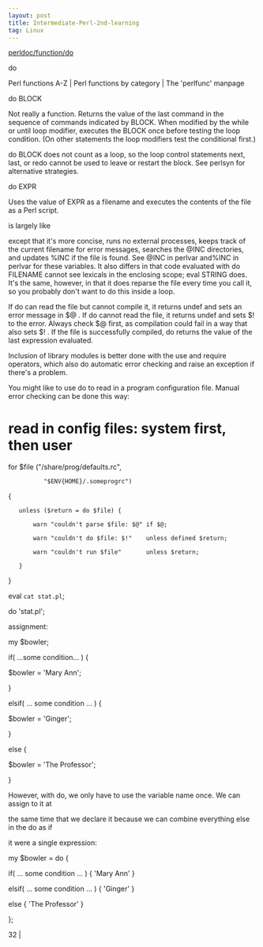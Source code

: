 ```yaml
---
layout: post
title: Intermediate-Perl-2nd-learning
tag: Linux
---
```


<a href="http://perldoc.perl.org/functions/do.html">perldoc/function/do</a>

do

Perl functions A-Z | Perl functions by category | The 'perlfunc' manpage

do BLOCK



Not really a function. Returns the value of the last command in the sequence of commands indicated by BLOCK. When modified by the while or until loop modifier, executes the BLOCK once before testing the loop condition. (On other statements the loop modifiers test the conditional first.)

do BLOCK does not count as a loop, so the loop control statements next, last, or redo cannot be used to leave or restart the block. See perlsyn for alternative strategies.

do EXPR



Uses the value of EXPR as a filename and executes the contents of the file as a Perl script.

is largely like

except that it's more concise, runs no external processes, keeps track of the current filename for error messages, searches the @INC directories, and updates %INC if the file is found. See @INC in perlvar and%INC in perlvar for these variables. It also differs in that code evaluated with do FILENAME cannot see lexicals in the enclosing scope; eval STRING does. It's the same, however, in that it does reparse the file every time you call it, so you probably don't want to do this inside a loop.

If do can read the file but cannot compile it, it returns undef and sets an error message in $@ . If do cannot read the file, it returns undef and sets $! to the error. Always check $@ first, as compilation could fail in a way that also sets $! . If the file is successfully compiled, do returns the value of the last expression evaluated.

Inclusion of library modules is better done with the use and require operators, which also do automatic error checking and raise an exception if there's a problem.

You might like to use do to read in a program configuration file. Manual error checking can be done this way:

   # read in config files: system first, then user

   for $file ("/share/prog/defaults.rc",

              "$ENV{HOME}/.someprogrc")

   {

       unless ($return = do $file) {

           warn "couldn't parse $file: $@" if $@;

           warn "couldn't do $file: $!"    unless defined $return;

           warn "couldn't run $file"       unless $return;

       }

   }

   eval `cat stat.pl`;

   do 'stat.pl';



assignment:

my $bowler;

if( ...some condition... ) {

$bowler = 'Mary Ann';

}

elsif( ... some condition ... ) {

$bowler = 'Ginger';

}

else {

$bowler = 'The Professor';

}

However, with do, we only have to use the variable name once. We can assign to it at

the same time that we declare it because we can combine everything else in the do as if

it were a single expression:

my $bowler = do {

if( ... some condition ... ) { 'Mary Ann' }

elsif( ... some condition ... ) { 'Ginger' }

else { 'The Professor' }

};

32 |

